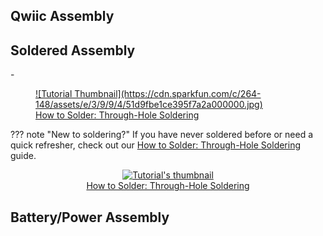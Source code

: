 <!-- This section covers any assembly steps needed to complete the guide. Can be very simple but should include a simple assembly (Qwiic, USB, etc.) and a Soldered Assmebly section link to the PTH Soldering Tutorial-->

## Qwiic Assembly

## Soldered Assembly

<div class="grid cards" markdown>
-   <a href="https://learn.sparkfun.com/tutorials/5">
    <figure markdown>
    ![Tutorial Thumbnail](https://cdn.sparkfun.com/c/264-148/assets/e/3/9/9/4/51d9fbe1ce395f7a2a000000.jpg)
    <figcaption markdown>How to Solder: Through-Hole Soldering</figcaption>
    </figure>
    </a>
</div>


??? note "New to soldering?"
	If you have never soldered before or need a quick refresher, check out our [How to Solder: Through-Hole Soldering](https://learn.sparkfun.com/tutorials/how-to-solder-through-hole-soldering) guide.
	<p align="center">
		<a href="https://learn.sparkfun.com/tutorials/5">
		<img src="https://cdn.sparkfun.com/c/264-148/assets/e/3/9/9/4/51d9fbe1ce395f7a2a000000.jpg" alt="Tutorial's thumbnail"><br>
        How to Solder: Through-Hole Soldering</a>
	</p>


## Battery/Power Assembly
